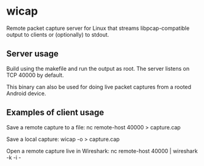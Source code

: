 wicap
=====

Remote packet capture server for Linux that streams libpcap-compatible output to clients or (optionally) to stdout.

## Server usage
Build using the makefile and run the output as root. The server listens on TCP 40000 by default.

This binary can also be used for doing live packet captures from a rooted Android device.

## Examples of client usage
Save a remote capture to a file: nc remote-host 40000 > capture.cap

Save a local capture: wicap -o > capture.cap

Open a remote capture live in Wireshark: nc remote-host 40000 | wireshark -k -i -

